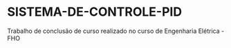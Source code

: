 # SISTEMA-DE-CONTROLE-PID
Trabalho de conclusão de curso realizado no curso de Engenharia Elétrica - FHO
